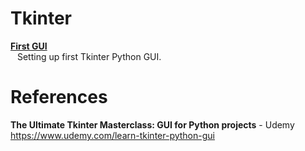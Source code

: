 # Tkinter

**[First GUI](https://github.com/nkuhta/Tkinter/blob/master/First%20GUI.ipynb)**  
&ensp; Setting up first Tkinter Python GUI. 


# References
**The Ultimate Tkinter Masterclass: GUI for Python projects** - Udemy  
https://www.udemy.com/learn-tkinter-python-gui